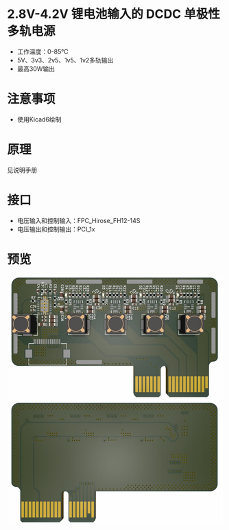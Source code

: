 # 2.8V-4.2V 锂电池输入的 DCDC 单极性多轨电源
* 工作温度：0-85℃
* 5V、3v3、2v5、1v5、1v2多轨输出
* 最高30W输出

# 注意事项
* 使用Kicad6绘制

# 原理
见说明手册

# 接口
* 电压输入和控制输入：FPC_Hirose_FH12-14S
* 电压输出和控制输出：PCI_1x

# 预览
![Image text](preview.jpg)